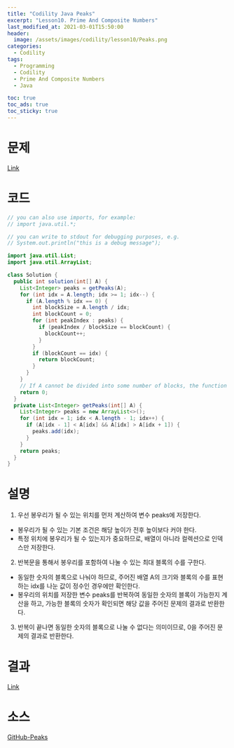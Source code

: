 ```yaml
---
title: "Codility Java Peaks"
excerpt: "Lesson10. Prime And Composite Numbers"
last_modified_at: 2021-03-01T15:50:00
header:
  image: /assets/images/codility/lesson10/Peaks.png
categories:
  - Codility
tags:
  - Programming
  - Codility
  - Prime And Composite Numbers
  - Java

toc: true
toc_ads: true
toc_sticky: true
---
```

# 문제
[Link](https://app.codility.com/programmers/lessons/10-prime_and_composite_numbers/peaks/)

# 코드
```java
// you can also use imports, for example:
// import java.util.*;

// you can write to stdout for debugging purposes, e.g.
// System.out.println("this is a debug message");

import java.util.List;
import java.util.ArrayList;

class Solution {
  public int solution(int[] A) {
    List<Integer> peaks = getPeaks(A);
    for (int idx = A.length; idx >= 1; idx--) {
      if (A.length % idx == 0) {
        int blockSize = A.length / idx;
        int blockCount = 0;
        for (int peakIndex : peaks) {
          if (peakIndex / blockSize == blockCount) {
            blockCount++;
          }
        }
        if (blockCount == idx) {
          return blockCount;
        }
      }
    }
    // If A cannot be divided into some number of blocks, the function should return 0.
    return 0;
  }
  private List<Integer> getPeaks(int[] A) {
    List<Integer> peaks = new ArrayList<>();
    for (int idx = 1; idx < A.length - 1; idx++) {
      if (A[idx - 1] < A[idx] && A[idx] > A[idx + 1]) {
        peaks.add(idx);
      }
    }
    return peaks;
  }
}
```

# 설명
1. 우선 봉우리가 될 수 있는 위치를 먼저 계산하여 변수 peaks에 저장한다.
  - 봉우리가 될 수 있는 기본 조건은 해당 높이가 전후 높이보다 커야 한다.
  - 특정 위치에 봉우리가 될 수 있는지가 중요하므로, 배열이 아니라 컬렉션으로 인덱스만 저장한다.
2. 반복문을 통해서 봉우리를 포함하여 나눌 수 있는 최대 블록의 수를 구한다.
  - 동일한 숫자의 블록으로 나눠야 하므로, 주어진 배열 A의 크기와 블록의 수를 표현하는 idx를 나눈 값이 정수인 경우에만 확인한다.
  - 봉우리의 위치를 저장한 변수 peaks를 반복하여 동일한 숫자의 블록이 가능한지 계산을 하고, 가능한 블록의 숫자가 확인되면 해당 값을 주어진 문제의 결과로 반환한다.
3. 반복이 끝나면 동일한 숫자의 블록으로 나눌 수 없다는 의미이므로, 0을 주어진 문제의 결과로 반환한다.

# 결과
[Link](https://app.codility.com/demo/results/trainingCE2PMJ-J7U/)

# 소스
[GitHub-Peaks](https://github.com/GracefulSoul/Sample/blob/master/src/main/java/gracefulsoul/codility/lesson10/Peaks.java)